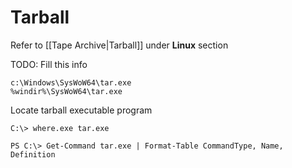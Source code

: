 # Tarball

Refer to [[Tape Archive|Tarball]] under **Linux** section

TODO: Fill this info

```
c:\Windows\SysWoW64\tar.exe
%windir%\SysWoW64\tar.exe
```

Locate tarball executable program

```
C:\> where.exe tar.exe

PS C:\> Get-Command tar.exe | Format-Table CommandType, Name, Definition
```